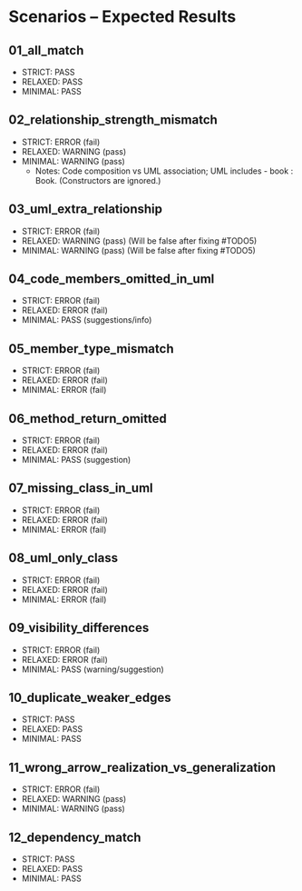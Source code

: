 # Scenarios – Expected Results

## 01_all_match
- STRICT: PASS
- RELAXED: PASS
- MINIMAL: PASS

## 02_relationship_strength_mismatch
- STRICT: ERROR (fail)
- RELAXED: WARNING (pass)
- MINIMAL: WARNING (pass)
  - Notes: Code composition vs UML association; UML includes - book : Book. (Constructors are ignored.)

## 03_uml_extra_relationship
- STRICT: ERROR (fail)
- RELAXED: WARNING (pass) (Will be false after fixing #TODO5)
- MINIMAL: WARNING (pass) (Will be false after fixing #TODO5)

## 04_code_members_omitted_in_uml
- STRICT: ERROR (fail)
- RELAXED: ERROR (fail)
- MINIMAL: PASS (suggestions/info)

## 05_member_type_mismatch
- STRICT: ERROR (fail)
- RELAXED: ERROR (fail)
- MINIMAL: ERROR (fail)

## 06_method_return_omitted
- STRICT: ERROR (fail)
- RELAXED: ERROR (fail)
- MINIMAL: PASS (suggestion)

## 07_missing_class_in_uml
- STRICT: ERROR (fail)
- RELAXED: ERROR (fail)
- MINIMAL: ERROR (fail)

## 08_uml_only_class
- STRICT: ERROR (fail)
- RELAXED: ERROR (fail)
- MINIMAL: ERROR (fail)

## 09_visibility_differences
- STRICT: ERROR (fail)
- RELAXED: ERROR (fail)
- MINIMAL: PASS (warning/suggestion)

## 10_duplicate_weaker_edges
- STRICT: PASS
- RELAXED: PASS
- MINIMAL: PASS

## 11_wrong_arrow_realization_vs_generalization
- STRICT: ERROR (fail)
- RELAXED: WARNING (pass)
- MINIMAL: WARNING (pass)

## 12_dependency_match
- STRICT: PASS
- RELAXED: PASS
- MINIMAL: PASS
